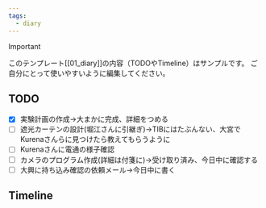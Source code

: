 ```yaml
---
tags:
  - diary
---
```

> [!IMPORTANT]
> このテンプレート[[01_diary]]の内容（TODOやTimeline）はサンプルです。
> ご自分にとって使いやすいように編集してください。

## TODO

- [x] 実験計画の作成→大まかに完成、詳細をつめる
- [ ] 遮光カーテンの設計(堀江さんに引継ぎ)→TIBにはたぶんない、大宮でKurenaさんらに見つけたら教えてもらうように
- [ ] Kurenaさんに電通の様子確認
- [ ] カメラのプログラム作成(詳細は付箋に)→受け取り済み、今日中に確認する
- [ ] 大興に持ち込み確認の依頼メール→今日中に書く

## Timeline

